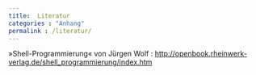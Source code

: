 ```yaml
---
title:  Literatur
categories : "Anhang"
permalink : /literatur/
---
```


»Shell-Programmierung« von Jürgen Wolf
:   <http://openbook.rheinwerk-verlag.de/shell_programmierung/index.htm>
